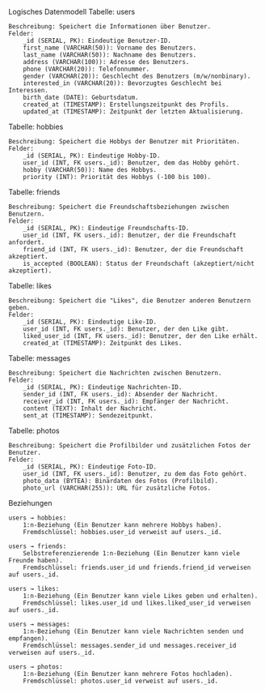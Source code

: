 Logisches Datenmodell
Tabelle: users

    Beschreibung: Speichert die Informationen über Benutzer.
    Felder:
        _id (SERIAL, PK): Eindeutige Benutzer-ID.
        first_name (VARCHAR(50)): Vorname des Benutzers.
        last_name (VARCHAR(50)): Nachname des Benutzers.
        address (VARCHAR(100)): Adresse des Benutzers.
        phone (VARCHAR(20)): Telefonnummer.
        gender (VARCHAR(20)): Geschlecht des Benutzers (m/w/nonbinary).
        interested_in (VARCHAR(20)): Bevorzugtes Geschlecht bei Interessen.
        birth_date (DATE): Geburtsdatum.
        created_at (TIMESTAMP): Erstellungszeitpunkt des Profils.
        updated_at (TIMESTAMP): Zeitpunkt der letzten Aktualisierung.

Tabelle: hobbies

    Beschreibung: Speichert die Hobbys der Benutzer mit Prioritäten.
    Felder:
        _id (SERIAL, PK): Eindeutige Hobby-ID.
        user_id (INT, FK users._id): Benutzer, dem das Hobby gehört.
        hobby (VARCHAR(50)): Name des Hobbys.
        priority (INT): Priorität des Hobbys (-100 bis 100).

Tabelle: friends

    Beschreibung: Speichert die Freundschaftsbeziehungen zwischen Benutzern.
    Felder:
        _id (SERIAL, PK): Eindeutige Freundschafts-ID.
        user_id (INT, FK users._id): Benutzer, der die Freundschaft anfordert.
        friend_id (INT, FK users._id): Benutzer, der die Freundschaft akzeptiert.
        is_accepted (BOOLEAN): Status der Freundschaft (akzeptiert/nicht akzeptiert).

Tabelle: likes

    Beschreibung: Speichert die "Likes", die Benutzer anderen Benutzern geben.
    Felder:
        _id (SERIAL, PK): Eindeutige Like-ID.
        user_id (INT, FK users._id): Benutzer, der den Like gibt.
        liked_user_id (INT, FK users._id): Benutzer, der den Like erhält.
        created_at (TIMESTAMP): Zeitpunkt des Likes.

Tabelle: messages

    Beschreibung: Speichert die Nachrichten zwischen Benutzern.
    Felder:
        _id (SERIAL, PK): Eindeutige Nachrichten-ID.
        sender_id (INT, FK users._id): Absender der Nachricht.
        receiver_id (INT, FK users._id): Empfänger der Nachricht.
        content (TEXT): Inhalt der Nachricht.
        sent_at (TIMESTAMP): Sendezeitpunkt.

Tabelle: photos

    Beschreibung: Speichert die Profilbilder und zusätzlichen Fotos der Benutzer.
    Felder:
        _id (SERIAL, PK): Eindeutige Foto-ID.
        user_id (INT, FK users._id): Benutzer, zu dem das Foto gehört.
        photo_data (BYTEA): Binärdaten des Fotos (Profilbild).
        photo_url (VARCHAR(255)): URL für zusätzliche Fotos.

Beziehungen

    users → hobbies:
        1:n-Beziehung (Ein Benutzer kann mehrere Hobbys haben).
        Fremdschlüssel: hobbies.user_id verweist auf users._id.

    users → friends:
        Selbstreferenzierende 1:n-Beziehung (Ein Benutzer kann viele Freunde haben).
        Fremdschlüssel: friends.user_id und friends.friend_id verweisen auf users._id.

    users → likes:
        1:n-Beziehung (Ein Benutzer kann viele Likes geben und erhalten).
        Fremdschlüssel: likes.user_id und likes.liked_user_id verweisen auf users._id.

    users → messages:
        1:n-Beziehung (Ein Benutzer kann viele Nachrichten senden und empfangen).
        Fremdschlüssel: messages.sender_id und messages.receiver_id verweisen auf users._id.

    users → photos:
        1:n-Beziehung (Ein Benutzer kann mehrere Fotos hochladen).
        Fremdschlüssel: photos.user_id verweist auf users._id.

